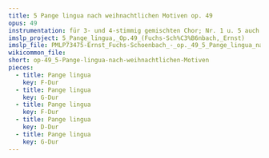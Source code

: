 ```yaml
---
title: 5 Pange lingua nach weihnachtlichen Motiven op. 49
opus: 49
instrumentation: für 3- und 4-stimmig gemischten Chor; Nr. 1 u. 5 auch mit Streichquartett oder Orgel
imslp_project: 5_Pange_lingua,_Op.49_(Fuchs-Sch%C3%B6nbach,_Ernst)
imslp_file: PMLP73475-Ernst_Fuchs-Schoenbach_-_op._49_5_Pange_lingua_nach_weihnachtlichen_Motiven.pdf
wikicommon_file:
short: op-49_5-Pange-lingua-nach-weihnachtlichen-Motiven
pieces:
  - title: Pange lingua
    key: F-Dur
  - title: Pange lingua
    key: G-Dur
  - title: Pange lingua
    key: F-Dur
  - title: Pange lingua
    key: D-Dur
  - title: Pange lingua
    key: G-Dur
---
```

